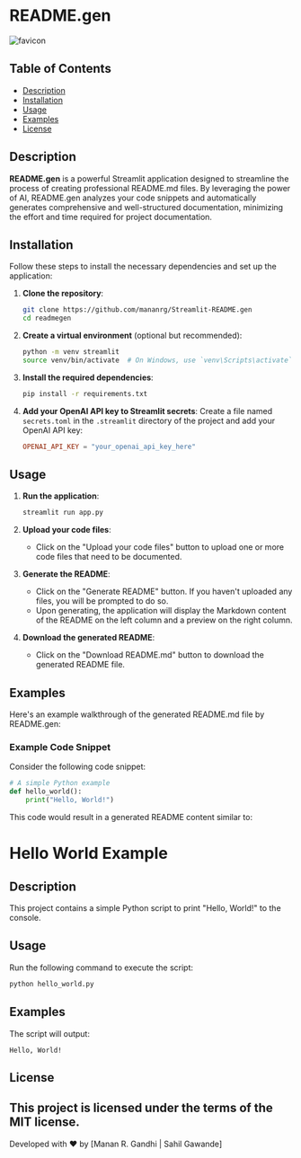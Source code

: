 # README.gen

![favicon](favicon.ico)

## Table of Contents
- [Description](#description)
- [Installation](#installation)
- [Usage](#usage)
- [Examples](#examples)
- [License](#license)

## Description

**README.gen** is a powerful Streamlit application designed to streamline the process of creating professional README.md files. By leveraging the power of AI, README.gen analyzes your code snippets and automatically generates comprehensive and well-structured documentation, minimizing the effort and time required for project documentation.

## Installation

Follow these steps to install the necessary dependencies and set up the application:

1. **Clone the repository**:
    ```bash
    git clone https://github.com/mananrg/Streamlit-README.gen
    cd readmegen
    ```

2. **Create a virtual environment** (optional but recommended):
    ```bash
    python -m venv streamlit
    source venv/bin/activate  # On Windows, use `venv\Scripts\activate`
    ```

3. **Install the required dependencies**:
    ```bash
    pip install -r requirements.txt
    ```

4. **Add your OpenAI API key to Streamlit secrets**:
    Create a file named `secrets.toml` in the `.streamlit` directory of the project and add your OpenAI API key:
    ```toml
    OPENAI_API_KEY = "your_openai_api_key_here"
    ```

## Usage

1. **Run the application**:
    ```bash
    streamlit run app.py
    ```

2. **Upload your code files**:
    - Click on the "Upload your code files" button to upload one or more code files that need to be documented.

3. **Generate the README**:
    - Click on the "Generate README" button. If you haven't uploaded any files, you will be prompted to do so.
    - Upon generating, the application will display the Markdown content of the README on the left column and a preview on the right column.

4. **Download the generated README**:
    - Click on the "Download README.md" button to download the generated README file.

## Examples

Here's an example walkthrough of the generated README.md file by README.gen:

### Example Code Snippet

Consider the following code snippet:
```python
# A simple Python example
def hello_world():
    print("Hello, World!")
```

This code would result in a generated README content similar to:

# Hello World Example

## Description
This project contains a simple Python script to print "Hello, World!" to the console.

## Usage
Run the following command to execute the script:
```bash
python hello_world.py
```

## Examples
The script will output:
```
Hello, World!
```

## License

This project is licensed under the terms of the MIT license. 
---

<div class="footer">
    <p>Developed with ❤ by [Manan R. Gandhi | Sahil Gawande]</p>
</div>
